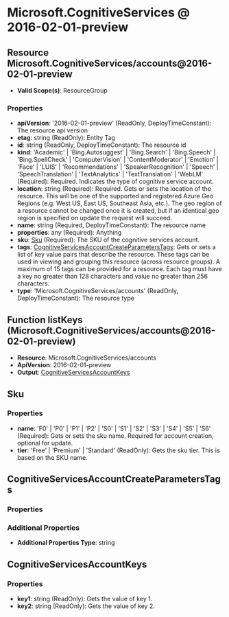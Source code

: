 # Microsoft.CognitiveServices @ 2016-02-01-preview

## Resource Microsoft.CognitiveServices/accounts@2016-02-01-preview
* **Valid Scope(s)**: ResourceGroup
### Properties
* **apiVersion**: '2016-02-01-preview' (ReadOnly, DeployTimeConstant): The resource api version
* **etag**: string (ReadOnly): Entity Tag
* **id**: string (ReadOnly, DeployTimeConstant): The resource id
* **kind**: 'Academic' | 'Bing.Autosuggest' | 'Bing.Search' | 'Bing.Speech' | 'Bing.SpellCheck' | 'ComputerVision' | 'ContentModerator' | 'Emotion' | 'Face' | 'LUIS' | 'Recommendations' | 'SpeakerRecognition' | 'Speech' | 'SpeechTranslation' | 'TextAnalytics' | 'TextTranslation' | 'WebLM' (Required): Required. Indicates the type of cognitive service account.
* **location**: string (Required): Required. Gets or sets the location of the resource. This will be one of the supported and registered Azure Geo Regions (e.g. West US, East US, Southeast Asia, etc.). The geo region of a resource cannot be changed once it is created, but if an identical geo region is specified on update the request will succeed.
* **name**: string (Required, DeployTimeConstant): The resource name
* **properties**: any (Required): Anything
* **sku**: [Sku](#sku) (Required): The SKU of the cognitive services account.
* **tags**: [CognitiveServicesAccountCreateParametersTags](#cognitiveservicesaccountcreateparameterstags): Gets or sets a list of key value pairs that describe the resource. These tags can be used in viewing and grouping this resource (across resource groups). A maximum of 15 tags can be provided for a resource. Each tag must have a key no greater than 128 characters and value no greater than 256 characters.
* **type**: 'Microsoft.CognitiveServices/accounts' (ReadOnly, DeployTimeConstant): The resource type

## Function listKeys (Microsoft.CognitiveServices/accounts@2016-02-01-preview)
* **Resource**: Microsoft.CognitiveServices/accounts
* **ApiVersion**: 2016-02-01-preview
* **Output**: [CognitiveServicesAccountKeys](#cognitiveservicesaccountkeys)

## Sku
### Properties
* **name**: 'F0' | 'P0' | 'P1' | 'P2' | 'S0' | 'S1' | 'S2' | 'S3' | 'S4' | 'S5' | 'S6' (Required): Gets or sets the sku name. Required for account creation, optional for update.
* **tier**: 'Free' | 'Premium' | 'Standard' (ReadOnly): Gets the sku tier. This is based on the SKU name.

## CognitiveServicesAccountCreateParametersTags
### Properties
### Additional Properties
* **Additional Properties Type**: string

## CognitiveServicesAccountKeys
### Properties
* **key1**: string (ReadOnly): Gets the value of key 1.
* **key2**: string (ReadOnly): Gets the value of key 2.

